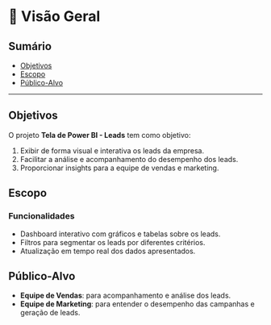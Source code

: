 # 📖 Visão Geral

## Sumário
- [Objetivos](#objetivos)
- [Escopo](#escopo)
- [Público-Alvo](#público-alvo)

---

## Objetivos

O projeto **Tela de Power BI - Leads** tem como objetivo:

1. Exibir de forma visual e interativa os leads da empresa.
2. Facilitar a análise e acompanhamento do desempenho dos leads.
3. Proporcionar insights para a equipe de vendas e marketing.

## Escopo

### Funcionalidades
- Dashboard interativo com gráficos e tabelas sobre os leads.
- Filtros para segmentar os leads por diferentes critérios.
- Atualização em tempo real dos dados apresentados.

## Público-Alvo

- **Equipe de Vendas**: para acompanhamento e análise dos leads.
- **Equipe de Marketing**: para entender o desempenho das campanhas e geração de leads.